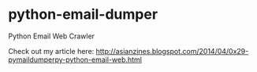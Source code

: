 python-email-dumper
===================

Python Email Web Crawler

Check out my article here: http://asianzines.blogspot.com/2014/04/0x29-pymaildumperpy-python-email-web.html

